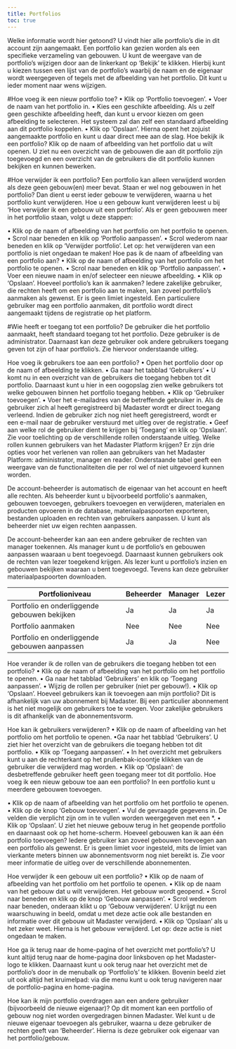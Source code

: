 ```yaml
---
title: Portfolios
toc: true
---
```


Welke informatie wordt hier getoond?
U vindt hier alle portfolio’s die in dit account zijn aangemaakt. Een portfolio kan gezien worden als een specifieke verzameling van gebouwen. U kunt de weergave van de portfolio’s wijzigen door aan de linkerkant op ‘Bekijk’ te klikken. Hierbij kunt u kiezen tussen een lijst van de portfolio’s waarbij de naam en de eigenaar wordt weergegeven of tegels met de afbeelding van het portfolio. Dit kunt u ieder moment naar wens wijzigen.

#Hoe voeg ik een nieuw portfolio toe?
• Klik op ‘Portfolio toevoegen’.
• Voer de naam van het portfolio in.
• Kies een geschikte afbeelding. Als u zelf geen geschikte afbeelding heeft, dan kunt u ervoor kiezen om geen afbeelding te selecteren. Het systeem zal dan zelf een standaard afbeelding aan dit portfolio koppelen.
• Klik op ‘Opslaan’. Hierna opent het zojuist aangemaakte portfolio en kunt u daar direct mee aan de slag.
Hoe bekijk ik een portfolio?
Klik op de naam of afbeelding van het portfolio dat u wilt openen. U ziet nu een overzicht van de gebouwen die aan dit portfolio zijn toegevoegd en een overzicht van de gebruikers die dit portfolio kunnen bekijken en kunnen bewerken.

#Hoe verwijder ik een portfolio?
Een portfolio kan alleen verwijderd worden als deze geen gebouw(en) meer bevat. Staan er wel nog gebouwen in het portfolio? Dan dient u eerst ieder gebouw te verwijderen, waarna u het portfolio kunt verwijderen. Hoe u een gebouw kunt verwijderen leest u bij ‘Hoe verwijder ik een gebouw uit een portfolio’. Als er geen gebouwen meer in het portfolio staan, volgt u deze stappen:

• Klik op de naam of afbeelding van het portfolio om het portfolio te openen.
• Scrol naar beneden en klik op ‘Portfolio aanpassen’.
• Scrol wederom naar beneden en klik op ‘Verwijder portfolio’. Let op: het verwijderen van een portfolio is niet ongedaan te maken!
Hoe pas ik de naam of afbeelding van een portfolio aan?
• Klik op de naam of afbeelding van het portfolio om het portfolio te openen.
• Scrol naar beneden en klik op ‘Portfolio aanpassen’.
• Voer een nieuwe naam in en/of selecteer een nieuwe afbeelding.
• Klik op ‘Opslaan’.
Hoeveel portfolio’s kan ik aanmaken?
Iedere zakelijke gebruiker, die rechten heeft om een portfolio aan te maken, kan zoveel portfolio’s aanmaken als gewenst. Er is geen limiet ingesteld. Een particuliere gebruiker mag een portfolio aanmaken, dit portfolio wordt direct aangemaakt tijdens de registratie op het platform.

#Wie heeft er toegang tot een portfolio?
De gebruiker die het portfolio aanmaakt, heeft standaard toegang tot het portfolio. Deze gebruiker is de administrator. Daarnaast kan deze gebruiker ook andere gebruikers toegang geven tot zijn of haar portfolio’s. Zie hiervoor onderstaande uitleg.

Hoe voeg ik gebruikers toe aan een portfolio?
• Open het portfolio door op de naam of afbeelding te klikken.
• Ga naar het tabblad ‘Gebruikers’
• U komt nu in een overzicht van de gebruikers die toegang hebben tot dit portfolio. Daarnaast kunt u hier in een oogopslag zien welke gebruikers tot welke gebouwen binnen het portfolio toegang hebben.
• Klik op ‘Gebruiker toevoegen’.
• Voer het e-mailadres van de betreffende gebruiker in. Als de gebruiker zich al heeft geregistreerd bij Madaster wordt er direct toegang verleend. Indien de gebruiker zich nog niet heeft geregistreerd, wordt er een e-mail naar de gebruiker verstuurd met uitleg over de registratie.
• Geef aan welke rol de gebruiker dient te krijgen bij ‘Toegang’ en klik op ‘Opslaan’. Zie voor toelichting op de verschillende rollen onderstaande uitleg.
Welke rollen kunnen gebruikers van het Madaster Platform krijgen?
Er zijn drie opties voor het verlenen van rollen aan gebruikers van het Madaster Platform: administrator, manager en reader. Onderstaande tabel geeft een weergave van de functionaliteiten die per rol wel of niet uitgevoerd kunnen worden.

De account-beheerder is automatisch de eigenaar van het account en heeft alle rechten. Als beheerder kunt u bijvoorbeeld portfolio's aanmaken, gebouwen toevoegen, gebruikers toevoegen en verwijderen, materialen en producten opvoeren in de database, materiaalpaspoorten exporteren, bestanden uploaden en rechten van gebruikers aanpassen. U kunt als beheerder niet uw eigen rechten aanpassen.

De account-beheerder kan aan een andere gebruiker de rechten van manager toekennen. Als manager kunt u de portfolio’s en gebouwen aanpassen waaraan u bent toegevoegd. Daarnaast kunnen gebruikers ook de rechten van lezer toegekend krijgen. Als lezer kunt u portfolio’s inzien en gebouwen bekijken waaraan u bent toegevoegd. Tevens kan deze gebruiker materiaalpaspoorten downloaden.

| Portfolioniveau | Beheerder | Manager | Lezer |
|---|---|---|---|
| Portfolio en onderliggende gebouwen bekijken | Ja | Ja | Ja |
| Portfolio aanmaken | Nee | Nee | Nee |
| Portfolio en onderliggende gebouwen aanpassen | Ja | Ja | Nee | 

Hoe verander ik de rollen van de gebruikers die toegang hebben tot een portfolio?
• Klik op de naam of afbeelding van het portfolio om het portfolio te openen.
• Ga naar het tabblad ‘Gebruikers’ en klik op ‘Toegang aanpassen’.
• Wijzig de rollen per gebruiker (niet per gebouw!).
• Klik op ‘Opslaan’.
Hoeveel gebruikers kan ik toevoegen aan mijn portfolio?
Dit is afhankelijk van uw abonnement bij Madaster. Bij een particulier abonnement is het niet mogelijk om gebruikers toe te voegen. Voor zakelijke gebruikers is dit afhankelijk van de abonnementsvorm.

Hoe kan ik gebruikers verwijderen?
• Klik op de naam of afbeelding van het portfolio om het portfolio te openen.
•Ga naar het tabblad ‘Gebruikers’. U ziet hier het overzicht van de gebruikers die toegang hebben tot dit portfolio.
• Klik op ‘Toegang aanpassen’.
• In het overzicht met gebruikers kunt u aan de rechterkant op het prullenbak-icoontje klikken van de gebruiker die verwijderd mag worden.
• Klik op ‘Opslaan’: de desbetreffende gebruiker heeft geen toegang meer tot dit portfolio.
Hoe voeg ik een nieuw gebouw toe aan een portfolio?
In een portfolio kunt u meerdere gebouwen toevoegen.

• Klik op de naam of afbeelding van het portfolio om het portfolio te openen.
• Klik op de knop ‘Gebouw toevoegen’.
• Vul de gevraagde gegevens in. De velden die verplicht zijn om in te vullen worden weergegeven met een *.
• Klik op ‘Opslaan’. U ziet het nieuwe gebouw terug in het geopende portfolio en daarnaast ook op het home-scherm.
Hoeveel gebouwen kan ik aan één portfolio toevoegen?
Iedere gebruiker kan zoveel gebouwen toevoegen aan een portfolio als gewenst. Er is geen limiet voor ingesteld, mits de limiet van vierkante meters binnen uw abonnementsvorm nog niet bereikt is. Zie voor meer informatie de uitleg over de verschillende abonnementen.

Hoe verwijder ik een gebouw uit een portfolio?
• Klik op de naam of afbeelding van het portfolio om het portfolio te openen.
• Klik op de naam van het gebouw dat u wilt verwijderen. Het gebouw wordt geopend.
• Scrol naar beneden en klik op de knop ‘Gebouw aanpassen’.
• Scrol wederom naar beneden, onderaan klikt u op ‘Gebouw verwijderen’. U krijgt nu een waarschuwing in beeld, omdat u met deze actie ook alle bestanden en informatie over dit gebouw uit Madaster verwijderd.
• Klik op ‘Opslaan’ als u het zeker weet. Hierna is het gebouw verwijderd.
Let op: deze actie is niet ongedaan te maken.

Hoe ga ik terug naar de home-pagina of het overzicht met portfolio’s?
U kunt altijd terug naar de home-pagina door linksboven op het Madaster-logo te klikken. Daarnaast kunt u ook terug naar het overzicht met de portfolio’s door in de menubalk op ‘Portfolio’s’ te klikken. Bovenin beeld ziet uit ook altijd het kruimelpad: via die menu kunt u ook terug navigeren naar de portfolio-pagina en home-pagina.

Hoe kan ik mijn portfolio overdragen aan een andere gebruiker (bijvoorbeeld de nieuwe eigenaar)?
Op dit moment kan een portfolio of gebouw nog niet worden overgedragen binnen Madaster. Wel kunt u de nieuwe eigenaar toevoegen als gebruiker, waarna u deze gebruiker de rechten geeft van ‘Beheerder’. Hierna is deze gebruiker ook eigenaar van het portfolio/gebouw.
